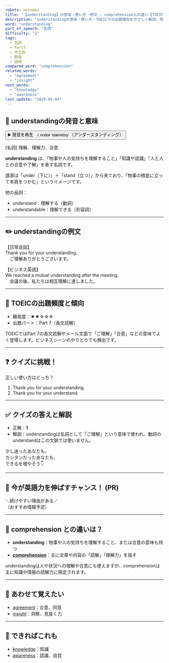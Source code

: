 ```yaml
---
robots: noindex
title: "【understanding】の意味・使い方・例文 ― comprehensionとの違い【TOEIC英単語】"
description: "understandingの意味・使い方・TOEICでの出題傾向をやさしく解説。例文・クイズ付きでcomprehensionとの違いもわかりやすく学べます。"
word: "understanding"
part_of_speech: "名詞"
difficulty: "2"
tags:
  - 名詞
  - Part7
  - 中立的
  - 教育
  - 説明
compared_word: "comprehension"
related_words:
  - "agreement"
  - "insight"
next_words:
  - "knowledge"
  - "awareness"
last_update: "2025-05-04"
---
```


## 🔰 understandingの発音と意味

<button class="play-audio" onclick="playTTS('understanding')">
  <span class="play-audio-main">
    ▶️ 発音を再生　/ˌʌndərˈstændɪŋ/
  </span>
  <span class="play-audio-sub">
    （アンダースタンディング）
  </span>
</button>

[名詞] 理解、理解力、合意

**understanding** は、「物事や人の気持ちを理解すること」「知識や認識」「人と人との合意や了解」を表す名詞です。

語源は「under（下に）」＋「stand（立つ）」から来ており、「物事の根底に立って本質をつかむ」というイメージです。

他の品詞：  
- understand：理解する（動詞）
- understandable：理解できる（形容詞）

---

## ✏️ understandingの例文

【日常会話】  
Thank you for your understanding.  
　ご理解ありがとうございます。

【ビジネス英語】  
We reached a mutual understanding after the meeting.  
　会議の後、私たちは相互理解に達しました。

---

## 🎯 TOEICの出題頻度と傾向

- 難易度：★★☆☆☆
- 出題パート：Part 7（長文読解）

TOEICではPart 7の長文読解やメール文面で「ご理解」「合意」などの意味でよく登場します。ビジネスシーンのやりとりでも頻出です。

---

## ❓ クイズに挑戦！

正しい使い方はどっち？

1. Thank you for your understanding.  
2. Thank you for your understand.

---

## ✅ クイズの答えと解説

- 正解：**1**
- 解説：understandingは名詞として「ご理解」という意味で使われ、動詞のunderstandはこの文脈では使いません。

少し迷ったあなたも、  
カンタンだったあなたも、  
できるを増やそう👇️

---

## 🚀 今が英語力を伸ばすチャンス！ (PR)

<div class="info-center">
＼続けやすい理由がある／<br>  
（おすすめ情報予定）
</div>

---

## 🤔  comprehension との違いは？

- **understanding**：物事や人の気持ちを理解すること、または合意の意味も持つ
- **[comprehension](/word/comprehension/)**：主に文章や内容の「読解」「理解力」を指す

understandingは人や状況への理解や合意にも使えますが、comprehensionは主に知識や情報の読解力に限定されます。

---

## 🧩 あわせて覚えたい

- [agreement](/word/agreement/)：合意、同意
- [insight](/word/insight/)：洞察、見抜く力

---

## 📖 できればこれも

- [knowledge](/word/knowledge/)：知識
- [awareness](/word/awareness/)：認識、自覚

<!-- cvid: aid24_bid49 -->
